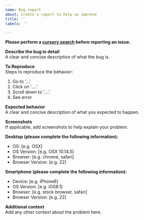 ```yaml
---
name: Bug report
about: Create a report to help us improve
title: ''
labels: ''

---
```


**Please perform a [cursory search](https://github.com/issues?utf8=%E2%9C%93&q=is%3Aissue+repo%3Aubccm%2Fubc-def) before reporting an issue.**

**Describe the bug in detail**  
A clear and concise description of what the bug is.

**To Reproduce**  
Steps to reproduce the behavior:
1. Go to '...'
2. Click on '....'
3. Scroll down to '....'
4. See error

**Expected behavior**  
A clear and concise description of what you expected to happen.

**Screenshots**  
If applicable, add screenshots to help explain your problem.

**Desktop (please complete the following information):** 
 - OS: [e.g. OSX]
 - OS Version: [e.g. OSX 10.14.5]
 - Browser: [e.g. chrome, safari]
 - Browser Version: [e.g. 22]

**Smartphone (please complete the following information):**
 - Device: [e.g. iPhone6]
 - OS Version: [e.g. iOS8.1]
 - Browser: [e.g. stock browser, safari]
 - Browser Version: [e.g. 22]

**Additional context**  
Add any other context about the problem here.
